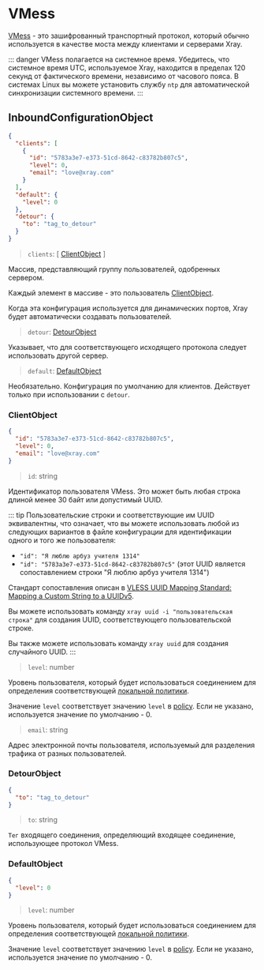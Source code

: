 # VMess

[VMess](../../development/protocols/vmess.md) - это зашифрованный транспортный протокол, который обычно используется в качестве моста между клиентами и серверами Xray.

::: danger
VMess полагается на системное время. Убедитесь, что системное время UTC, используемое Xray, находится в пределах 120 секунд от фактического времени, независимо от часового пояса. В системах Linux вы можете установить службу `ntp` для автоматической синхронизации системного времени.
:::

## InboundConfigurationObject

```json
{
  "clients": [
    {
      "id": "5783a3e7-e373-51cd-8642-c83782b807c5",
      "level": 0,
      "email": "love@xray.com"
    }
  ],
  "default": {
    "level": 0
  },
  "detour": {
    "to": "tag_to_detour"
  }
}
```

> `clients`: \[ [ClientObject](#clientobject) \]

Массив, представляющий группу пользователей, одобренных сервером.

Каждый элемент в массиве - это пользователь [ClientObject](#clientobject).

Когда эта конфигурация используется для динамических портов, Xray будет автоматически создавать пользователей.

> `detour`: [DetourObject](#detourobject)

Указывает, что для соответствующего исходящего протокола следует использовать другой сервер.

> `default`: [DefaultObject](#defaultobject)

Необязательно. Конфигурация по умолчанию для клиентов. Действует только при использовании с `detour`.

### ClientObject

```json
{
  "id": "5783a3e7-e373-51cd-8642-c83782b807c5",
  "level": 0,
  "email": "love@xray.com"
}
```

> `id`: string

Идентификатор пользователя VMess. Это может быть любая строка длиной менее 30 байт или допустимый UUID.

::: tip
Пользовательские строки и соответствующие им UUID эквивалентны, что означает, что вы можете использовать любой из следующих вариантов в файле конфигурации для идентификации одного и того же пользователя:

- `"id": "Я люблю арбуз учителя 1314"`
- `"id": "5783a3e7-e373-51cd-8642-c83782b807c5"` (этот UUID является сопоставлением строки "Я люблю арбуз учителя 1314")

Стандарт сопоставления описан в [VLESS UUID Mapping Standard: Mapping a Custom String to a UUIDv5](https://github.com/XTLS/Xray-core/issues/158).

Вы можете использовать команду `xray uuid -i "пользовательская строка"` для создания UUID, соответствующего пользовательской строке.

Вы также можете использовать команду `xray uuid` для создания случайного UUID. :::

> `level`: number

Уровень пользователя, который будет использоваться соединением для определения соответствующей [локальной политики](../policy.md#levelpolicyobject).

Значение `level` соответствует значению `level` в [policy](../policy.md#policyobject). Если не указано, используется значение по умолчанию - 0.

> `email`: string

Адрес электронной почты пользователя, используемый для разделения трафика от разных пользователей.

### DetourObject

```json
{
  "to": "tag_to_detour"
}
```

> `to`: string

`Тег` входящего соединения, определяющий входящее соединение, использующее протокол VMess.

### DefaultObject

```json
{
  "level": 0
}
```

> `level`: number

Уровень пользователя, который будет использоваться соединением для определения соответствующей [локальной политики](../policy.md#levelpolicyobject).

Значение `level` соответствует значению `level` в [policy](../policy.md#policyobject). Если не указано, используется значение по умолчанию - 0.


